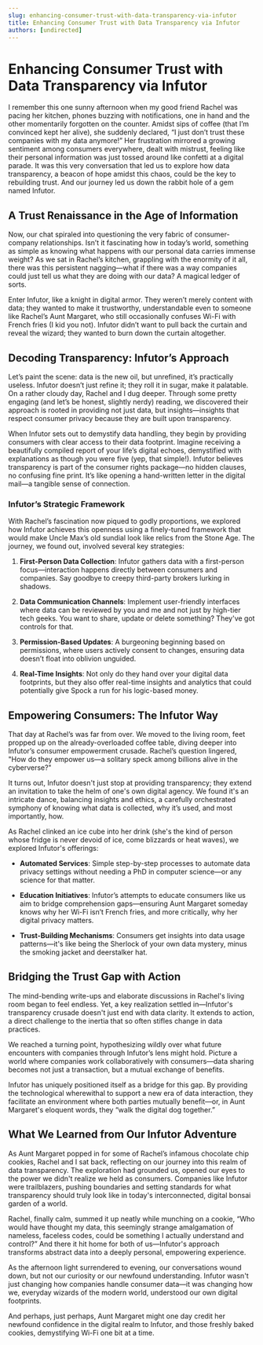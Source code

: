 ```yaml
---
slug: enhancing-consumer-trust-with-data-transparency-via-infutor
title: Enhancing Consumer Trust with Data Transparency via Infutor
authors: [undirected]
---
```



# Enhancing Consumer Trust with Data Transparency via Infutor

I remember this one sunny afternoon when my good friend Rachel was pacing her kitchen, phones buzzing with notifications, one in hand and the other momentarily forgotten on the counter. Amidst sips of coffee (that I’m convinced kept her alive), she suddenly declared, “I just don’t trust these companies with my data anymore!” Her frustration mirrored a growing sentiment among consumers everywhere, dealt with mistrust, feeling like their personal information was just tossed around like confetti at a digital parade. It was this very conversation that led us to explore how data transparency, a beacon of hope amidst this chaos, could be the key to rebuilding trust. And our journey led us down the rabbit hole of a gem named Infutor.

## A Trust Renaissance in the Age of Information

Now, our chat spiraled into questioning the very fabric of consumer-company relationships. Isn’t it fascinating how in today’s world, something as simple as knowing what happens with our personal data carries immense weight? As we sat in Rachel’s kitchen, grappling with the enormity of it all, there was this persistent nagging—what if there was a way companies could just tell us what they are doing with our data? A magical ledger of sorts.

Enter Infutor, like a knight in digital armor. They weren’t merely content with data; they wanted to make it trustworthy, understandable even to someone like Rachel’s Aunt Margaret, who still occasionally confuses Wi-Fi with French fries (I kid you not). Infutor didn’t want to pull back the curtain and reveal the wizard; they wanted to burn down the curtain altogether.

## Decoding Transparency: Infutor’s Approach

Let’s paint the scene: data is the new oil, but unrefined, it’s practically useless. Infutor doesn’t just refine it; they roll it in sugar, make it palatable. On a rather cloudy day, Rachel and I dug deeper. Through some pretty engaging (and let’s be honest, slightly nerdy) reading, we discovered their approach is rooted in providing not just data, but insights—insights that respect consumer privacy because they are built upon transparency.

When Infutor sets out to demystify data handling, they begin by providing consumers with clear access to their data footprint. Imagine receiving a beautifully compiled report of your life’s digital echoes, demystified with explanations as though you were five (yep, that simple!). Infutor believes transparency is part of the consumer rights package—no hidden clauses, no confusing fine print. It’s like opening a hand-written letter in the digital mail—a tangible sense of connection.

### Infutor’s Strategic Framework

With Rachel’s fascination now piqued to godly proportions, we explored how Infutor achieves this openness using a finely-tuned framework that would make Uncle Max’s old sundial look like relics from the Stone Age. The journey, we found out, involved several key strategies:

1. **First-Person Data Collection**: Infutor gathers data with a first-person focus—interaction happens directly between consumers and companies. Say goodbye to creepy third-party brokers lurking in shadows.
   
2. **Data Communication Channels**: Implement user-friendly interfaces where data can be reviewed by you and me and not just by high-tier tech geeks. You want to share, update or delete something? They've got controls for that.

3. **Permission-Based Updates**: A burgeoning beginning based on permissions, where users actively consent to changes, ensuring data doesn’t float into oblivion unguided.

4. **Real-Time Insights**: Not only do they hand over your digital data footprints, but they also offer real-time insights and analytics that could potentially give Spock a run for his logic-based money.

## Empowering Consumers: The Infutor Way

That day at Rachel’s was far from over. We moved to the living room, feet propped up on the already-overloaded coffee table, diving deeper into Infutor’s consumer empowerment crusade. Rachel’s question lingered, "How do they empower us—a solitary speck among billions alive in the cyberverse?"

It turns out, Infutor doesn't just stop at providing transparency; they extend an invitation to take the helm of one's own digital agency. We found it's an intricate dance, balancing insights and ethics, a carefully orchestrated symphony of knowing what data is collected, why it’s used, and most importantly, how.

As Rachel clinked an ice cube into her drink (she's the kind of person whose fridge is never devoid of ice, come blizzards or heat waves), we explored Infutor's offerings:

- **Automated Services**: Simple step-by-step processes to automate data privacy settings without needing a PhD in computer science—or any science for that matter.

- **Education Initiatives**: Infutor’s attempts to educate consumers like us aim to bridge comprehension gaps—ensuring Aunt Margaret someday knows why her Wi-Fi isn’t French fries, and more critically, why her digital privacy matters.

- **Trust-Building Mechanisms**: Consumers get insights into data usage patterns—it's like being the Sherlock of your own data mystery, minus the smoking jacket and deerstalker hat.

## Bridging the Trust Gap with Action

The mind-bending write-ups and elaborate discussions in Rachel's living room began to feel endless. Yet, a key realization settled in—Infutor's transparency crusade doesn't just end with data clarity. It extends to action, a direct challenge to the inertia that so often stifles change in data practices.

We reached a turning point, hypothesizing wildly over what future encounters with companies through Infutor’s lens might hold. Picture a world where companies work collaboratively with consumers—data sharing becomes not just a transaction, but a mutual exchange of benefits.

Infutor has uniquely positioned itself as a bridge for this gap. By providing the technological wherewithal to support a new era of data interaction, they facilitate an environment where both parties mutually benefit—or, in Aunt Margaret's eloquent words, they “walk the digital dog together.”

## What We Learned from Our Infutor Adventure

As Aunt Margaret popped in for some of Rachel’s infamous chocolate chip cookies, Rachel and I sat back, reflecting on our journey into this realm of data transparency. The exploration had grounded us, opened our eyes to the power we didn't realize we held as consumers. Companies like Infutor were trailblazers, pushing boundaries and setting standards for what transparency should truly look like in today's interconnected, digital bonsai garden of a world.

Rachel, finally calm, summed it up neatly while munching on a cookie, “Who would have thought my data, this seemingly strange amalgamation of nameless, faceless codes, could be something I actually understand and control?” And there it hit home for both of us—Infutor's approach transforms abstract data into a deeply personal, empowering experience.

As the afternoon light surrendered to evening, our conversations wound down, but not our curiosity or our newfound understanding. Infutor wasn't just changing how companies handle consumer data—it was changing how we, everyday wizards of the modern world, understood our own digital footprints.

And perhaps, just perhaps, Aunt Margaret might one day credit her newfound confidence in the digital realm to Infutor, and those freshly baked cookies, demystifying Wi-Fi one bit at a time.